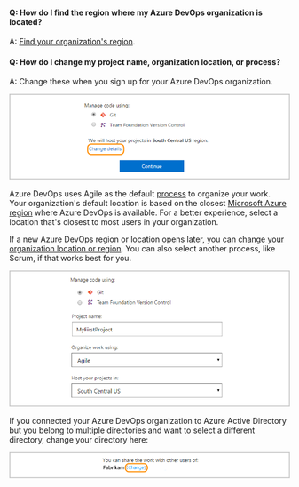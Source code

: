 #### Q: How do I find the region where my Azure DevOps organization is located? 

A: [Find your organization's region](../organizations/accounts/change-organization-location.md).

#### Q: How do I change my project name, organization location, or process? 

A:	Change these when you sign up for your Azure DevOps organization. 

<img alt="Change organization details" src="../_shared/_img/change-details-standard1.png" style="border: 1px solid #CCCCCC">

Azure DevOps uses Agile as the default [process](/vsts/boards/work-items/guidance/choose-process) to organize your work. Your organization's default location is based on the closest [Microsoft Azure region](https://azure.microsoft.com/regions) where Azure DevOps is available. For a better experience, select a location that's closest to most users in your organization. 

If a new Azure DevOps region or location opens later, you can [change your organization location or region](/vsts/organizations/accounts/change-organization-location). You can also select another process, like Scrum, if that works best for you.

<img alt="Rename project, change organization location, or select another process" src="../_shared/_img/change-details-standard2.png" style="border: 1px solid #CCCCCC">

If you connected your Azure DevOps organization to Azure Active Directory but you belong to multiple directories and want to select a different directory, change your directory here:

<img alt="Change your directory" src="../_shared/_img/change-details-standard2-with-directory.png" style="border: 1px solid #CCCCCC">
